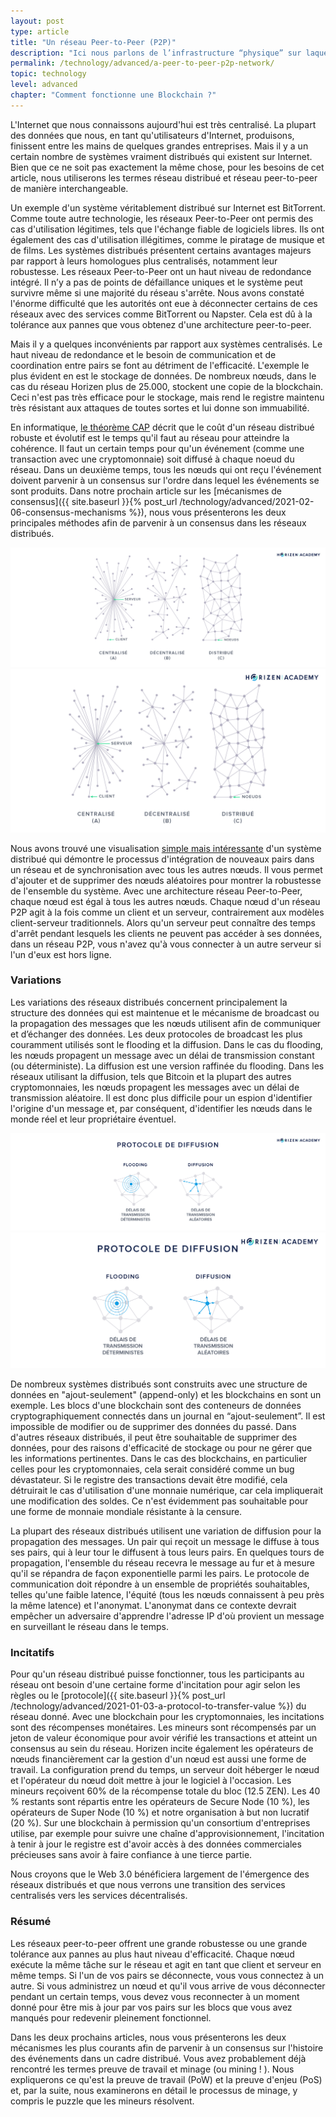 ```yaml
---
layout: post
type: article
title: "Un réseau Peer-to-Peer (P2P)"
description: "Ici nous parlons de l’infrastructure “physique” sur laquelle les blockchains fonctionnent; le réseau Peer-to-Peer."
permalink: /technology/advanced/a-peer-to-peer-p2p-network/
topic: technology
level: advanced
chapter: "Comment fonctionne une Blockchain ?"
---
```


L'Internet que nous connaissons aujourd'hui est très centralisé. La plupart des données que nous, en tant qu'utilisateurs d'Internet, produisons, finissent entre les mains de quelques grandes entreprises. Mais il y a un certain nombre de systèmes vraiment distribués qui existent sur Internet. Bien que ce ne soit pas exactement la même chose, pour les besoins de cet article, nous utiliserons les termes réseau distribué et réseau peer-to-peer de manière interchangeable.

Un exemple d'un système véritablement distribué sur Internet est BitTorrent. Comme toute autre technologie, les réseaux Peer-to-Peer ont permis des cas d'utilisation légitimes, tels que l'échange fiable de logiciels libres. Ils ont également des cas d'utilisation illégitimes, comme le piratage de musique et de films. Les systèmes distribués présentent certains avantages majeurs par rapport à leurs homologues plus centralisés, notamment leur robustesse. Les réseaux Peer-to-Peer ont un haut niveau de redondance intégré. Il n’y a pas de points de défaillance uniques et le système peut survivre même si une majorité du réseau s'arrête. Nous avons constaté l'énorme difficulté que les autorités ont eue à déconnecter certains de ces réseaux avec des services comme BitTorrent ou Napster. Cela est dû à la tolérance aux pannes que vous obtenez d'une architecture peer-to-peer.

Mais il y a quelques inconvénients par rapport aux systèmes centralisés. Le haut niveau de redondance et le besoin de communication et de coordination entre pairs se font au détriment de l'efficacité. L'exemple le plus évident en est le stockage de données. De nombreux nœuds, dans le cas du réseau Horizen plus de 25.000, stockent une copie de la blockchain. Ceci n'est pas très efficace pour le stockage, mais rend le registre maintenu très résistant aux attaques de toutes sortes et lui donne son immuabilité.

En informatique, [le théorème CAP](https://fr.wikipedia.org/wiki/Théorème_CAP) décrit que le coût d'un réseau distribué robuste et évolutif est le temps qu'il faut au réseau pour atteindre la cohérence. Il faut un certain temps pour qu'un événement (comme une transaction avec une cryptomonnaie) soit diffusé à chaque noeud du réseau. Dans un deuxième temps, tous les nœuds qui ont reçu l'événement doivent parvenir à un consensus sur l'ordre dans lequel les événements se sont produits. Dans notre prochain article sur les [mécanismes de consensus]({{ site.baseurl }}{% post_url /technology/advanced/2021-02-06-consensus-mechanisms %}), nous vous présenterons les deux principales méthodes afin de parvenir à un consensus dans les réseaux distribués.

![Central distri](/assets/post_files/technology/advanced/2.4-p2p/FR_central-distri_D.jpg)
![Central distri](/assets/post_files/technology/advanced/2.4-p2p/FR_central-distri_M.jpg)

Nous avons trouvé une visualisation [simple mais intéressante](http://mg8.org/processing/bt.html) d'un système distribué qui démontre le processus d'intégration de nouveaux pairs dans un réseau et de synchronisation avec tous les autres nœuds. Il vous permet d'ajouter et de supprimer des nœuds aléatoires pour montrer la robustesse de l'ensemble du système. Avec une architecture réseau Peer-to-Peer, chaque nœud est égal à tous les autres nœuds. Chaque nœud d'un réseau P2P agit à la fois comme un client et un serveur, contrairement aux modèles client-serveur traditionnels. Alors qu'un serveur peut connaître des temps d'arrêt pendant lesquels les clients ne peuvent pas accéder à ses données, dans un réseau P2P, vous n'avez qu'à vous connecter à un autre serveur si l'un d'eux est hors ligne.

### Variations

Les variations des réseaux distribués concernent principalement la structure des données qui est maintenue et le mécanisme de broadcast ou la propagation des messages que les nœuds utilisent afin de communiquer et d’échanger des données. Les deux protocoles de broadcast les plus couramment utilisés sont le flooding et la diffusion. Dans le cas du flooding, les nœuds propagent un message avec un délai de transmission constant (ou déterministe). La diffusion est une version raffinée du flooding. Dans les réseaux utilisant la diffusion, tels que Bitcoin et la plupart des autres cryptomonnaies, les nœuds propagent les messages avec un délai de transmission aléatoire. Il est donc plus difficile pour un espion d'identifier l'origine d'un message et, par conséquent, d'identifier les nœuds dans le monde réel et leur propriétaire éventuel.

![Spreading](/assets/post_files/technology/advanced/2.4-p2p/FR_spreading_D.jpg)
![Spreading](/assets/post_files/technology/advanced/2.4-p2p/FR_spreading_M.jpg)

De nombreux systèmes distribués sont construits avec une structure de données en "ajout-seulement" (append-only) et les blockchains en sont un exemple. Les blocs d'une blockchain sont des conteneurs de données cryptographiquement connectés dans un journal en “ajout-seulement”. Il est impossible de modifier ou de supprimer des données du passé. Dans d'autres réseaux distribués, il peut être souhaitable de supprimer des données, pour des raisons d'efficacité de stockage ou pour ne gérer que les informations pertinentes. Dans le cas des blockchains, en particulier celles pour les cryptomonnaies, cela serait considéré comme un bug dévastateur. Si le registre des transactions devait être modifié, cela détruirait le cas d'utilisation d'une monnaie numérique, car cela impliquerait une modification des soldes. Ce n'est évidemment pas souhaitable pour une forme de monnaie mondiale résistante à la censure.

La plupart des réseaux distribués utilisent une variation de diffusion pour la propagation des messages. Un pair qui reçoit un message le diffuse à tous ses pairs, qui à leur tour le diffusent à tous leurs pairs. En quelques tours de propagation, l'ensemble du réseau recevra le message au fur et à mesure qu'il se répandra de façon exponentielle parmi les pairs. Le protocole de communication doit répondre à un ensemble de propriétés souhaitables, telles qu'une faible latence, l'équité (tous les nœuds connaissent à peu près la même latence) et l'anonymat. L'anonymat dans ce contexte devrait empêcher un adversaire d'apprendre l'adresse IP d'où provient un message en surveillant le réseau dans le temps.

### Incitatifs

Pour qu'un réseau distribué puisse fonctionner, tous les participants au réseau ont besoin d'une certaine forme d'incitation pour agir selon les règles ou le [protocole]({{ site.baseurl }}{% post_url /technology/advanced/2021-01-03-a-protocol-to-transfer-value %}) du réseau donné. Avec une blockchain pour les cryptomonnaies, les incitations sont des récompenses monétaires. Les mineurs sont récompensés par un jeton de valeur économique pour avoir vérifié les transactions et atteint un consensus au sein du réseau. Horizen incite également les opérateurs de nœuds financièrement car la gestion d'un nœud est aussi une forme de travail. La configuration prend du temps, un serveur doit héberger le nœud et l'opérateur du nœud doit mettre à jour le logiciel à l'occasion. Les mineurs reçoivent 60% de la récompense totale du bloc (12.5 ZEN). Les 40 % restants sont répartis entre les opérateurs de Secure Node (10 %), les opérateurs de Super Node (10 %) et notre organisation à but non lucratif (20 %). Sur une blockchain à permission qu'un consortium d'entreprises utilise, par exemple pour suivre une chaîne d'approvisionnement, l'incitation à tenir à jour le registre est d'avoir accès à des données commerciales précieuses sans avoir à faire confiance à une tierce partie.

Nous croyons que le Web 3.0 bénéficiera largement de l'émergence des réseaux distribués et que nous verrons une transition des services centralisés vers les services décentralisés.

### Résumé

Les réseaux peer-to-peer offrent une grande robustesse ou une grande tolérance aux pannes au plus haut niveau d'efficacité. Chaque nœud exécute la même tâche sur le réseau et agit en tant que client et serveur en même temps. Si l'un de vos pairs se déconnecte, vous vous connectez à un autre. Si vous administrez un nœud et qu'il vous arrive de vous déconnecter pendant un certain temps, vous devez vous reconnecter à un moment donné pour être mis à jour par vos pairs sur les blocs que vous avez manqués pour redevenir pleinement fonctionnel.

Dans les deux prochains articles, nous vous présenterons les deux mécanismes les plus courants afin de parvenir à un consensus sur l'histoire des événements dans un cadre distribué. Vous avez probablement déjà rencontré les termes preuve de travail et minage (ou mining ! ). Nous expliquerons ce qu'est la preuve de travail (PoW) et la preuve d'enjeu (PoS) et, par la suite, nous examinerons en détail le processus de minage, y compris le puzzle que les mineurs résolvent.
